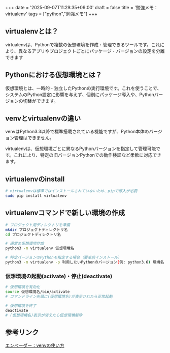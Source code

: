 +++
date = '2025-09-07T11:29:35+09:00'
draft = false
title = '勉強メモ：virtualenv'
tags = ["python","勉強メモ"]
+++
## virtualenvとは？

virtualenvは、Pythonで複数の仮想環境を作成・管理できるツールです。これにより、異なるアプリやプロジェクトごとにパッケージ・バージョンの設定を分離できます

## Pythonにおける仮想環境とは？

仮想環境とは、一時的・独立したPythonの実行環境です。これを使うことで、システムのPython設定に影響を与えず、個別にパッケージ導入や、Pythonバージョンの切替ができます。

## venvとvirtualenvの違い

venvはPython3.3以降で標準搭載されている機能ですが、Python本体のバージョン管理はできません。

virtualenvは、仮想環境ごとに異なるPythonバージョンを指定して管理可能です。これにより、特定の旧バージョンPythonでの動作検証など柔軟に対応できます。

## virtualenvのinstall

```bash
# virtualenvは標準ではインストールされていないため、pipで導入が必要
sudo pip install virtualenv
```

## virtualenvコマンドで新しい環境の作成

```bash
# プロジェクト用ディレクトリを準備
mkdir プロジェクトディレクトリ名 
cd プロジェクトディレクトリ名

# 通常の仮想環境作成
python3 -m virtualenv 仮想環境名

# 特定バージョンのPythonを指定する場合（要事前インストール）
python3 -m virtualenv -p 利用したいPythonのバージョン(例: python3.6) 環境名
```

### 仮想環境の起動(activate)・停止(deactivate)

```bash
# 仮想環境を有効化
source 仮想環境名/bin/activate
# コマンドライン先頭に(仮想環境名)が表示されたら正常起動

# 仮想環境を終了
deactivate
# (仮想環境名)表示が消えたら仮想環境解除
```

## 参考リンク

[エンべーダー：venvの使い方](https://envader.plus/course/8/scenario/1074)